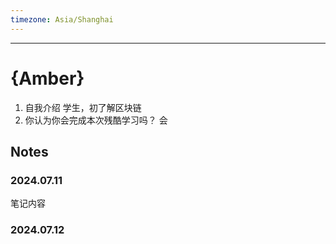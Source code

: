 ```yaml
---
timezone: Asia/Shanghai
---
```




---

# {Amber}

1. 自我介绍   学生，初了解区块链
2. 你认为你会完成本次残酷学习吗？  会

## Notes

<!-- Content_START -->

### 2024.07.11

笔记内容

### 2024.07.12

<!-- Content_END -->
